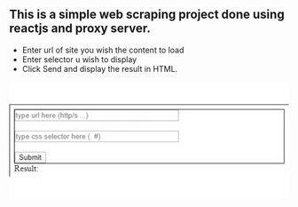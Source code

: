 ## This is a simple web scraping project done using reactjs  and proxy server.
* Enter url of site you  wish the content to load
* Enter selector u wish to display 
* Click Send and display the result in HTML.

![demo-image](demo.gif)
